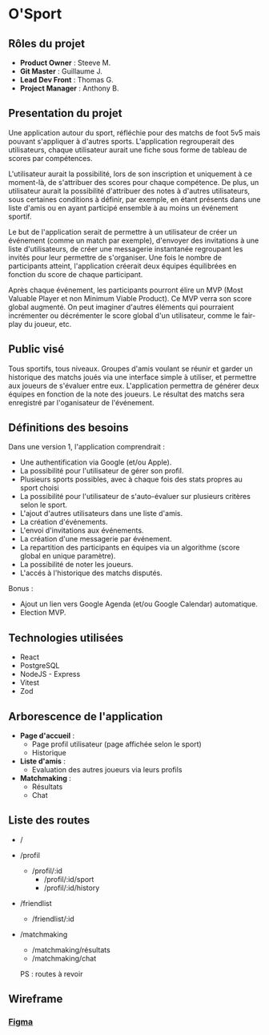 # O'Sport

## Rôles du projet 

- **Product Owner** : Steeve M.
- **Git Master** : Guillaume J.
- **Lead Dev Front** : Thomas G.
- **Project Manager** : Anthony B.

## Presentation du projet

Une application autour du sport, réfléchie pour des matchs de foot 5v5 mais pouvant s'appliquer à d'autres sports. L'application regrouperait des utilisateurs, chaque utilisateur aurait une fiche sous forme de tableau de scores par compétences.

L'utilisateur aurait la possibilité, lors de son inscription et uniquement à ce moment-là, de s'attribuer des scores pour chaque compétence. De plus, un utilisateur aurait la possibilité d'attribuer des notes à d'autres utilisateurs, sous certaines conditions à définir, par exemple, en étant présents dans une liste d'amis ou en ayant participé ensemble à au moins un événement sportif.

Le but de l'application serait de permettre à un utilisateur de créer un événement (comme un match par exemple), d'envoyer des invitations à une liste d'utilisateurs, de créer une messagerie instantanée regroupant les invités pour leur permettre de s'organiser. Une fois le nombre de participants atteint, l'application créerait deux équipes équilibrées en fonction du score de chaque participant.

Après chaque événement, les participants pourront élire un MVP (Most Valuable Player et non Minimum Viable Product). Ce MVP verra son score global augmenté. On peut imaginer d'autres éléments qui pourraient incrémenter ou décrémenter le score global d'un utilisateur, comme le fair-play du joueur, etc.

## Public visé

Tous sportifs, tous niveaux. Groupes d'amis voulant se réunir et garder un historique des matchs joués via une interface simple à utiliser, et permettre aux joueurs de s'évaluer entre eux. L'application permettra de générer deux équipes en fonction de la note des joueurs. Le résultat des matchs sera enregistré par l'oganisateur de l'événement.

## Définitions des besoins

Dans une version 1, l'application comprendrait :

- Une authentification via Google (et/ou Apple).
- La possibilité pour l'utilisateur de gérer son profil.
- Plusieurs sports possibles, avec à chaque fois des stats propres au sport choisi
- La possibilité pour l'utilisateur de s'auto-évaluer sur plusieurs critères selon le sport.
- L'ajout d'autres utilisateurs dans une liste d'amis.
- La création d'événements.
- L'envoi d'invitations aux événements.
- La création d'une messagerie par événement.
- La repartition des participants en équipes via  un algorithme (score global en unique paramètre).
- La possibilité de noter les joueurs.
- L'accés à l'historique des matchs disputés.

Bonus :

- Ajout un lien vers Google Agenda (et/ou Google Calendar) automatique.
- Election MVP.


## Technologies utilisées

- React
- PostgreSQL
- NodeJS - Express
- Vitest
- Zod

## Arborescence de l'application

- **Page d'accueil** :
    - Page profil utilisateur (page affichée selon le sport)
    - Historique
- **Liste d'amis** :
    - Evaluation des autres joueurs via leurs profils
-  **Matchmaking** :
    - Résultats
    - Chat

## Liste des routes

- /
- /profil
    - /profil/:id
        - /profil/:id/sport
        - /profil/:id/history
- /friendlist
    - /friendlist/:id
- /matchmaking
    - /matchmaking/résultats
    - /matchmaking/chat

    PS : routes à revoir


## Wireframe

### [Figma](https://www.figma.com/file/iscZuzxtxFLezgHNrOi2E1/Untitled?type=design&node-id=9-2&mode=design&t=H0gntgd6xWjKuWgj-0) 

